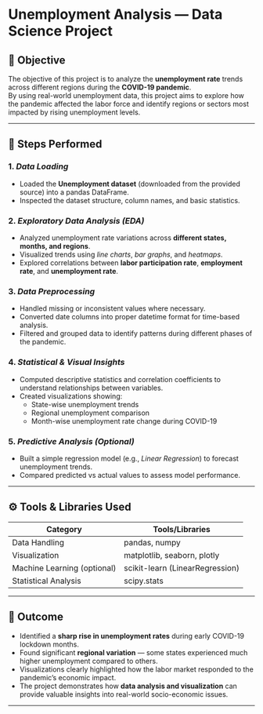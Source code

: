 # Unemployment Analysis — Data Science Project

## 📘 Objective
The objective of this project is to analyze the **unemployment rate** trends across different regions during the **COVID-19 pandemic**.  
By using real-world unemployment data, this project aims to explore how the pandemic affected the labor force and identify regions or sectors most impacted by rising unemployment levels.

---

## 🧩 Steps Performed

### 1. *Data Loading*
- Loaded the **Unemployment dataset** (downloaded from the provided source) into a pandas DataFrame.  
- Inspected the dataset structure, column names, and basic statistics.

### 2. *Exploratory Data Analysis (EDA)*
- Analyzed unemployment rate variations across **different states, months, and regions**.  
- Visualized trends using *line charts*, *bar graphs*, and *heatmaps*.  
- Explored correlations between **labor participation rate**, **employment rate**, and **unemployment rate**.

### 3. *Data Preprocessing*
- Handled missing or inconsistent values where necessary.  
- Converted date columns into proper datetime format for time-based analysis.  
- Filtered and grouped data to identify patterns during different phases of the pandemic.

### 4. *Statistical & Visual Insights*
- Computed descriptive statistics and correlation coefficients to understand relationships between variables.  
- Created visualizations showing:
  - State-wise unemployment trends  
  - Regional unemployment comparison  
  - Month-wise unemployment rate change during COVID-19

### 5. *Predictive Analysis (Optional)*
- Built a simple regression model (e.g., *Linear Regression*) to forecast unemployment trends.  
- Compared predicted vs actual values to assess model performance.

---

## ⚙ Tools & Libraries Used
| Category | Tools/Libraries |
|-----------|----------------|
| Data Handling | pandas, numpy |
| Visualization | matplotlib, seaborn, plotly |
| Machine Learning (optional) | scikit-learn (LinearRegression) |
| Statistical Analysis | scipy.stats |

---

## 🏁 Outcome
- Identified a **sharp rise in unemployment rates** during early COVID-19 lockdown months.  
- Found significant **regional variation** — some states experienced much higher unemployment compared to others.  
- Visualizations clearly highlighted how the labor market responded to the pandemic’s economic impact.  
- The project demonstrates how **data analysis and visualization** can provide valuable insights into real-world socio-economic issues.

---

